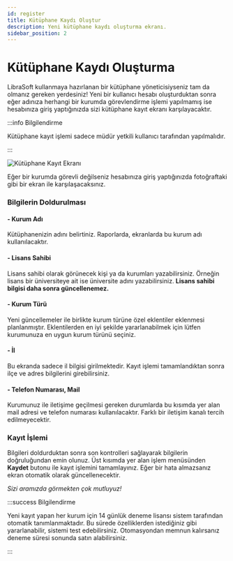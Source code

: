 ```yaml
---
id: register
title: Kütüphane Kaydı Oluştur
description: Yeni kütüphane kaydı oluşturma ekranı.
sidebar_position: 2
---
```


# Kütüphane Kaydı Oluşturma

LibraSoft kullanmaya hazırlanan bir kütüphane yöneticisiyseniz tam da olmanız gereken yerdesiniz! Yeni bir kullanıcı hesabı oluşturduktan sonra eğer adınıza herhangi bir kurumda görevlendirme işlemi yapılmamış ise hesabınıza giriş yaptığınızda sizi kütüphane kayıt ekranı karşılayacaktır.

:::info Bilgilendirme

Kütüphane kayıt işlemi sadece müdür yetkili kullanıcı tarafından yapılmalıdır.

:::

![Kütüphane Kayıt Ekranı](https://img.kutuphaneotomasyonu.web.tr/register-library.png)

Eğer bir kurumda görevli değilseniz hesabınıza giriş yaptığınızda fotoğraftaki gibi bir ekran ile karşılaşacaksınız.

### Bilgilerin Doldurulması

#### - Kurum Adı

Kütüphanenizin adını belirtiniz. Raporlarda, ekranlarda bu kurum adı kullanılacaktır.

#### - Lisans Sahibi

Lisans sahibi olarak görünecek kişi ya da kurumları yazabilirsiniz. Örneğin lisans bir üniversiteye ait ise üniversite adını yazabilirsiniz. **Lisans sahibi bilgisi daha sonra güncellenemez.**

#### - Kurum Türü

Yeni güncellemeler ile birlikte kurum türüne özel eklentiler eklenmesi planlanmıştır. Eklentilerden en iyi şekilde yararlanabilmek için lütfen kurumunuza en uygun kurum türünü seçiniz.

#### - İl

Bu ekranda sadece il bilgisi girilmektedir. Kayıt işlemi tamamlandıktan sonra ilçe ve adres bilgilerini girebilirsiniz.

#### - Telefon Numarası, Mail

Kurumunuz ile iletişime geçilmesi gereken durumlarda bu kısımda yer alan mail adresi ve telefon numarası kullanılacaktır. Farklı bir iletişim kanalı tercih edilmeyecektir.

### Kayıt İşlemi

Bilgileri doldurduktan sonra son kontrolleri sağlayarak bilgilerin doğruluğundan emin olunuz. Üst kısımda yer alan işlem menüsünden **Kaydet** butonu ile kayıt işlemini tamamlayınız. Eğer bir hata almazsanız ekran otomatik olarak güncellenecektir.

_Sizi aramızda görmekten çok mutluyuz!_

:::success Bilgilendirme

Yeni kayıt yapan her kurum için 14 günlük deneme lisansı sistem tarafından otomatik tanımlanmaktadır. Bu sürede özelliklerden istediğiniz gibi yararlanabilir, sistemi test edebilirsiniz. Otomasyondan memnun kalırsanız deneme süresi sonunda satın alabilirsiniz.

:::
